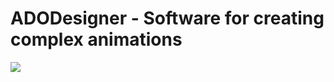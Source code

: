 # ADODesigner - Software for creating complex animations

![](https://github.com/coyami-ke/ADODesigner/logo.png)
